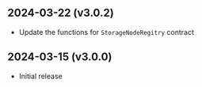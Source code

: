 2024-03-22 (v3.0.2)
-------------------

- Update the functions for `StorageNodeRegitry` contract

2024-03-15 (v3.0.0)
-------------------

- Initial release